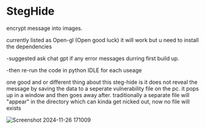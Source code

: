 # StegHide
encrypt message into images. 

currently listed as Open-gl (Open good luck) it will work but u need to install the dependencies 

-suggested ask chat gpt if any error messages durring first build up.

-then re-run the code in python IDLE for each useage


one good and or different thing about this steg-hide is it does not reveal the message by saving the data to a seperate vulnerability file on the pc. it pops up in a window and then goes away after.
traditionally a separate file will "appear" in the directory which can kinda get nicked out, now no file will exists 


![Screenshot 2024-11-26 171009](https://github.com/user-attachments/assets/a6947371-c491-4769-b0f7-2b130cfbca91)
